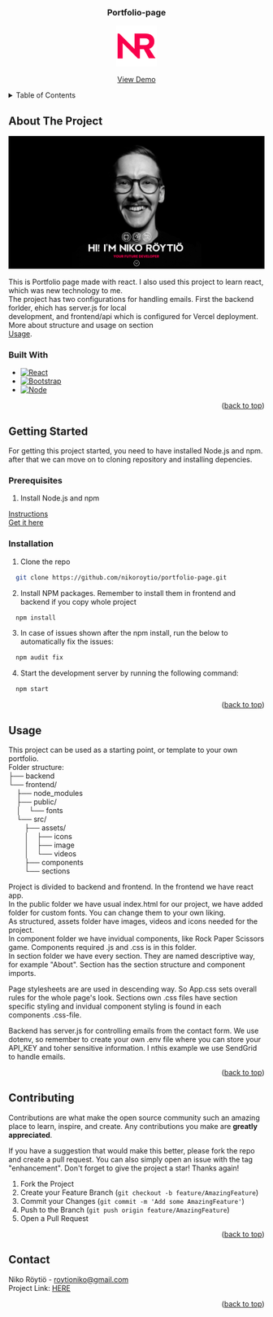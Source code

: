 <!-- Improved compatibility of back to top link: See: https://github.com/othneildrew/Best-README-Template/pull/73 -->
<a name="readme-top"></a>



<br />
<div align="center">
  
  <a href="https://github.com/nikoroytio/portfolio-page">
  </a>

<h3 align="center">Portfolio-page</h3>
 <img src="/frontend/public/FAVICON.ico" alt="Logo" width="80" height="80">
  <p align="center">
   <a href="https://nikoroytio.com" target="_blank" rel=”noopener noreferrer”>View Demo</a>
  </p>
</div>



<!-- TABLE OF CONTENTS -->
<details>
  <summary>Table of Contents</summary>
  <ol>
    <li>
      <a href="#about-the-project">About The Project</a>
      <ul>
        <li><a href="#built-with">Built With</a></li>
      </ul>
    </li>
    <li>
      <a href="#getting-started">Getting Started</a>
      <ul>
        <li><a href="#prerequisites">Prerequisites</a></li>
        <li><a href="#installation">Installation</a></li>
      </ul>
    </li>
    <li><a href="#usage">Usage</a></li>
    <li><a href="#contributing">Contributing</a></li>
    <li><a href="#contact">Contact</a></li>
  </ol>
</details>



<!-- ABOUT THE PROJECT -->
## About The Project

[![Product Name Screen Shot][product-screenshot]](https://roytioniko.com)  

This is Portfolio page made with react. I also used this project to learn react, which was new technology to me.  
The project has two configurations for handling emails. First the backend forlder, ehich has server.js for local  
development, and frontend/api which is configured for Vercel deployment.  More about structure and usage on section  
<a href="#usage">Usage</a>.





### Built With

* [![React][React.js]][React-url]
* [![Bootstrap][Bootstrap.com]][Bootstrap-url]
* [![Node][Node.js]][Node-url]
<p align="right">(<a href="#readme-top">back to top</a>)</p>



<!-- GETTING STARTED -->
## Getting Started

For getting this project started, you need to have installed Node.js and npm. 
after that we can move on to cloning repository and installing depencies.

### Prerequisites

1. Install Node.js and npm

  <a href="https://docs.npmjs.com/downloading-and-installing-node-js-and-npm">Instructions</a>
  </br>
  <a href="https://nodejs.org/en/download">Get it here</a>

### Installation

1. Clone the repo
  ```sh
    git clone https://github.com/nikoroytio/portfolio-page.git
  ```
2. Install NPM packages. Remember to install them in frontend and backend if you copy whole project  
  ```sh
    npm install
  ```
3. In case of issues shown after the npm install, run the below to automatically fix the issues:
  ```sh
    npm audit fix
  ```
4. Start the development server by running the following command:
  ```sh
    npm start
  ```

<p align="right">(<a href="#readme-top">back to top</a>)</p>



<!-- USAGE EXAMPLES -->
## Usage

This project can be used as a starting point, or template to your own portfolio.  
Folder structure:  
├── backend  
└── frontend/  
&nbsp;&nbsp;&nbsp;&nbsp;├── node_modules  
&nbsp;&nbsp;&nbsp;&nbsp;├── public/  
&nbsp;&nbsp;&nbsp;&nbsp;│ &nbsp;&nbsp;  └── fonts  
&nbsp;&nbsp;&nbsp;&nbsp;└── src/  
&nbsp;&nbsp;&nbsp;&nbsp;&nbsp;&nbsp;&nbsp;&nbsp;├── assets/  
&nbsp;&nbsp;&nbsp;&nbsp;&nbsp;&nbsp;&nbsp;&nbsp;│ &nbsp;&nbsp;  ├── icons  
&nbsp;&nbsp;&nbsp;&nbsp;&nbsp;&nbsp;&nbsp;&nbsp;│ &nbsp;&nbsp;  ├── image  
&nbsp;&nbsp;&nbsp;&nbsp;&nbsp;&nbsp;&nbsp;&nbsp;│ &nbsp;&nbsp;  └── videos  
&nbsp;&nbsp;&nbsp;&nbsp;&nbsp;&nbsp;&nbsp;&nbsp;├── components  
&nbsp;&nbsp;&nbsp;&nbsp;&nbsp;&nbsp;&nbsp;&nbsp;└── sections  
      
Project is divided to backend and frontend. In the frontend we have react app.  
In the public folder we have usual index.html for our project, we have added folder for custom fonts. You can change them to your own liking.  
As structured, assets folder have images, videos and icons needed for the project.  
In component folder we have invidual components, like Rock Paper Scissors game. Components required .js and .css is in this folder.  
In section folder we have every section. They are named descriptive way, for example "About". Section has the section structure and component imports.  

Page stylesheets are are used in descending way. So App.css sets overall rules for the whole page's look. Sections own .css files have section specific styling and invidual component styling is found in each components .css-file.  

Backend has server.js for controlling emails from the contact form. We use dotenv, so remember to create your own .env file where you can store your API_KEY and toher sensitive information. I nthis example we use SendGrid to handle emails.    

<p align="right">(<a href="#readme-top">back to top</a>)</p>  


<!-- CONTRIBUTING -->
## Contributing

Contributions are what make the open source community such an amazing place to learn, inspire, and create. Any contributions you make are **greatly appreciated**.

If you have a suggestion that would make this better, please fork the repo and create a pull request. You can also simply open an issue with the tag "enhancement".
Don't forget to give the project a star! Thanks again!

1. Fork the Project
2. Create your Feature Branch (`git checkout -b feature/AmazingFeature`)
3. Commit your Changes (`git commit -m 'Add some AmazingFeature'`)
4. Push to the Branch (`git push origin feature/AmazingFeature`)
5. Open a Pull Request

<p align="right">(<a href="#readme-top">back to top</a>)</p>

<!-- CONTACT -->
## Contact

Niko Röytiö - roytioniko@gmail.com  
Project Link: <a href="https://github.com/nikoroytio/portfolio-page">HERE</a>

<p align="right">(<a href="#readme-top">back to top</a>)</p>


<!-- MARKDOWN LINKS & IMAGES -->
<!-- https://www.markdownguide.org/basic-syntax/#reference-style-links -->
[React.js]: https://img.shields.io/badge/React-20232A?style=for-the-badge&logo=react&logoColor=61DAFB
[React-url]: https://reactjs.org/
[Bootstrap.com]: https://img.shields.io/badge/Bootstrap-563D7C?style=for-the-badge&logo=bootstrap&logoColor=white
[Bootstrap-url]: https://getbootstrap.com
[Node.js]: https://img.shields.io/badge/node.js-6DA55F?style=for-the-badge&logo=node.js&logoColor=white
[Node-url]: https://nodejs.org/en
[product-screenshot]: frontend/src/assets/image/screenshot.PNG
